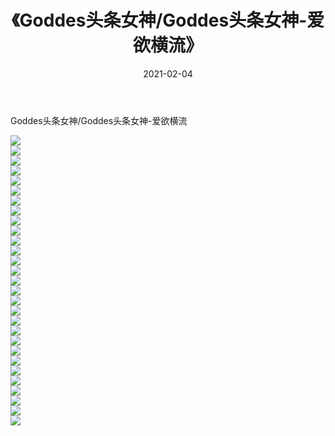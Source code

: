 ﻿---
layout: post
title:  《Goddes头条女神/Goddes头条女神-爱欲横流》
date:   2021-02-04
img: http://img.660000.xyz/Sharelink/网络美图/2021/Goddes头条女神/Goddes头条女神-爱欲横流/000.jpg
categories: [美女, 清纯, 唯美]
---

Goddes头条女神/Goddes头条女神-爱欲横流

 ![](http://img.660000.xyz/Sharelink/网络美图/2021/Goddes头条女神/Goddes头条女神-爱欲横流/001.jpg) <br>![](http://img.660000.xyz/Sharelink/网络美图/2021/Goddes头条女神/Goddes头条女神-爱欲横流/002.jpg) <br>![](http://img.660000.xyz/Sharelink/网络美图/2021/Goddes头条女神/Goddes头条女神-爱欲横流/003.jpg) <br>![](http://img.660000.xyz/Sharelink/网络美图/2021/Goddes头条女神/Goddes头条女神-爱欲横流/004.jpg) <br>![](http://img.660000.xyz/Sharelink/网络美图/2021/Goddes头条女神/Goddes头条女神-爱欲横流/005.jpg) <br>![](http://img.660000.xyz/Sharelink/网络美图/2021/Goddes头条女神/Goddes头条女神-爱欲横流/006.jpg) <br>![](http://img.660000.xyz/Sharelink/网络美图/2021/Goddes头条女神/Goddes头条女神-爱欲横流/007.jpg) <br>![](http://img.660000.xyz/Sharelink/网络美图/2021/Goddes头条女神/Goddes头条女神-爱欲横流/008.jpg) <br>![](http://img.660000.xyz/Sharelink/网络美图/2021/Goddes头条女神/Goddes头条女神-爱欲横流/009.jpg) <br>![](http://img.660000.xyz/Sharelink/网络美图/2021/Goddes头条女神/Goddes头条女神-爱欲横流/010.jpg) <br>![](http://img.660000.xyz/Sharelink/网络美图/2021/Goddes头条女神/Goddes头条女神-爱欲横流/011.jpg) <br>![](http://img.660000.xyz/Sharelink/网络美图/2021/Goddes头条女神/Goddes头条女神-爱欲横流/012.jpg) <br>![](http://img.660000.xyz/Sharelink/网络美图/2021/Goddes头条女神/Goddes头条女神-爱欲横流/013.jpg) <br>![](http://img.660000.xyz/Sharelink/网络美图/2021/Goddes头条女神/Goddes头条女神-爱欲横流/014.jpg) <br>![](http://img.660000.xyz/Sharelink/网络美图/2021/Goddes头条女神/Goddes头条女神-爱欲横流/015.jpg) <br>![](http://img.660000.xyz/Sharelink/网络美图/2021/Goddes头条女神/Goddes头条女神-爱欲横流/016.jpg) <br>![](http://img.660000.xyz/Sharelink/网络美图/2021/Goddes头条女神/Goddes头条女神-爱欲横流/017.jpg) <br>![](http://img.660000.xyz/Sharelink/网络美图/2021/Goddes头条女神/Goddes头条女神-爱欲横流/018.jpg) <br>![](http://img.660000.xyz/Sharelink/网络美图/2021/Goddes头条女神/Goddes头条女神-爱欲横流/019.jpg) <br>![](http://img.660000.xyz/Sharelink/网络美图/2021/Goddes头条女神/Goddes头条女神-爱欲横流/020.jpg) <br>![](http://img.660000.xyz/Sharelink/网络美图/2021/Goddes头条女神/Goddes头条女神-爱欲横流/021.jpg) <br>![](http://img.660000.xyz/Sharelink/网络美图/2021/Goddes头条女神/Goddes头条女神-爱欲横流/022.jpg) <br>![](http://img.660000.xyz/Sharelink/网络美图/2021/Goddes头条女神/Goddes头条女神-爱欲横流/023.jpg) <br>![](http://img.660000.xyz/Sharelink/网络美图/2021/Goddes头条女神/Goddes头条女神-爱欲横流/024.jpg) <br>![](http://img.660000.xyz/Sharelink/网络美图/2021/Goddes头条女神/Goddes头条女神-爱欲横流/025.jpg) <br>![](http://img.660000.xyz/Sharelink/网络美图/2021/Goddes头条女神/Goddes头条女神-爱欲横流/026.jpg) <br>![](http://img.660000.xyz/Sharelink/网络美图/2021/Goddes头条女神/Goddes头条女神-爱欲横流/027.jpg) <br>![](http://img.660000.xyz/Sharelink/网络美图/2021/Goddes头条女神/Goddes头条女神-爱欲横流/028.jpg) <br>![](http://img.660000.xyz/Sharelink/网络美图/2021/Goddes头条女神/Goddes头条女神-爱欲横流/029.jpg) <br>